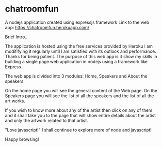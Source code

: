 chatroomfun
===========

A nodejs application created using expressjs framework
Link to the web app: https://chatroomfun.herokuapp.com/

Brief Intro..

The application is hosted using the free services provided by Heroku
I am modififying it regularly until I am satisfied with its outlook and performance. Thanks for being patient.
The purpose of this web app is it show my skills in building a single page web application in nodejs using 
a framework like Express 

The web app is divided into 3 modules: Home, Speakers and About the speakers

On the home page you will see the general content of the Web page.
On the Speakers page you will see the list of all the speakers and the list of all the art works.

If you wish to know more about any of the artist then click on any of them and it shall take you to the page
that will show entire details about the artist and only the artwork related to that artist.

"Love javascript!"
I shall continue to explore more of node and javascript!

Happy browsing!

